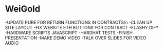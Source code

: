# WeiGold
-UPDATE PURE FOR RETURN FUNCTIONS IN CONTRACTS/n
-CLEAN UP SITE LAYOUT
-FIX WEBSITE ETH BUTTONS FOR CONTRACT
-FLASHY GIF?
-HARDWARE SCRIPTS JAVASCRIPT
-HARDHAT TESTS
-FINISH PRESENTATION
-MAKE DEMO VIDEO
-TALK OVER SLIDES FOR VIDEO AUDIO
